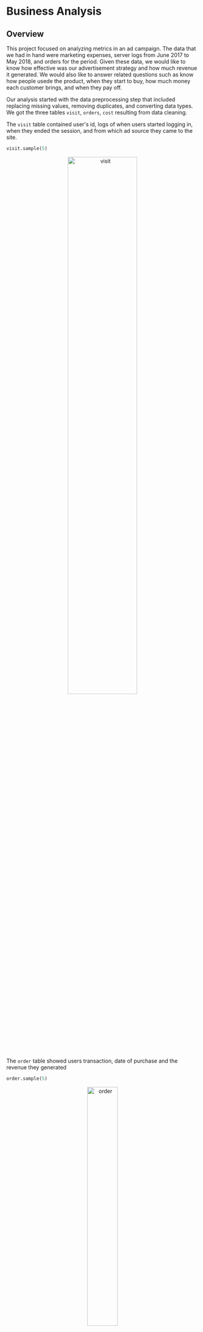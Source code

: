 # Business Analysis
## Overview
This project focused on analyzing metrics in an ad campaign. The data that we had in hand were marketing expenses, server logs from June 2017 to May 2018, and orders for the period. Given these data, we would like to know how effective was our advertisement strategy and how much revenue it generated. We would also like to answer related questions such as know how people usede the product, when they start to buy, how much money each
customer brings, and when they pay off.

Our analysis started with the data preprocessing step that included replacing missing values, removing duplicates, and converting data types.
We got the three tables `visit`, `orders`, `cost` resulting from data cleaning. 

The `visit` table contained user's id, logs of when users started logging in, when they ended the session, and from which ad source they came to the site.

```python
visit.sample(5)
```
<p align="center">
<img src="https://github.com/persadha/practicum100_portfolios/blob/main/Business%20Analysis/images/visit.png" alt="visit" width="60%"/>
</p>

The `order` table showed users transaction, date of purchase and the revenue they generated

```python
order.sample(5)
```
<p align="center">
<img src="https://github.com/persadha/practicum100_portfolios/blob/main/Business%20Analysis/images/order.png" alt="order" width="40%"/>
</p>

Lastly, the `cost` table showed the marketing expenses spent for each ad source,

```python
cost.sample(5)
```
<p align="center">
<img src="https://github.com/persadha/practicum100_portfolios/blob/main/Business%20Analysis/images/cost.png" alt="cost" width="40%"/>
</p>

***
#### Daily, Weekly, Monthly Average Users
The first question we would like to know was how many people visited per day, week, and month. By grouping the `visit` dataset by its unique users, we created a daily average users table,

```python
# Grouping the dataframe on week and calculating the number of unique users
dau = visits.groupby(['year', 'month', 'day']).agg({'uid':'nunique'}).reset_index()

```

<p align="center">
<img src="https://github.com/persadha/practicum100_portfolios/blob/main/Business%20Analysis/images/dau.png" alt="percent_growth" width="75%"/>
</p>


The table shows that visitors came in more frequently towards the end of the year, starting in October 2017 until the first quarter of the new year in March 2018. On Black Friday, 24 November 2017, the customer visit reached the highest peak with 3319 visitors. There was a moment on 31 March 2018 where the number suddenly dropped 
to only one visit.

In general, the total number of visitors per day was 908.0 visitors.

Using the same apprach, we could also find the average weekly user table,

```python
# Grouping the dataframe on week and calculating the number of unique users
wau = visits.groupby(['year', 'week']).agg({'uid':'nunique'}).reset_index()

```

<p align="center">
<img src="https://github.com/persadha/practicum100_portfolios/blob/main/Business%20Analysis/images/wau.png" alt="dau" width="60%"/>
</p>

On average, we expected 5716 visits every week. However, we saw the same occurrence at the 47th week in 2017, where the visit suddenly jumped out. The number of visits stayed high throughout the end of 2017. There was an increase in the 12th week of 2018, which coincides with school spring break until it dropped to not much more than 5740 visits per week.

Finally the monthly average user,

```python
# Grouping the dataframe on week and calculating the number of unique users
mau = visits.groupby(['year', 'month']).agg({'uid':'nunique'}).reset_index()
```

<p align="center">
<img src="https://github.com/persadha/practicum100_portfolios/blob/main/Business%20Analysis/images/mau.png" alt="mau" width="70%"/>
</p>

On average, we expected 23,228 visitors per month. The WAU graphs agreed with the weekly trend we discussed earlier. Toward the end of the year, the number of visitors increased. The graphs peaked in November 2017, where Black Friday takes place.
***
#### Sessions per Day
One user can visit the website more than once. With that in mind, we would like to know how many sessions per day from all users. 

```python
session = visits.groupby(['year', 'month', 'day']).agg({'uid':'count'}).reset_index()
```

<p align="center">
<img src="https://github.com/persadha/practicum100_portfolios/blob/main/Business%20Analysis/images/daily_sessions.png" alt="daily_sessions" width="70%"/>
</p>

The number of sessions per day is 987.4

Previously we found out that the number of unique daily users was 908 visitors. On the other hand, the average daily session was 987.4. We calculated the ratio of n_unique visitors and the daily session and saw how it behave throughout the year.

<p align="center">
<img src="https://github.com/persadha/practicum100_portfolios/blob/main/Business%20Analysis/images/daily_sessions_ratio.png" alt="daily_sessions_ratio" width="70%"/>
</p>

Generally, the ratio of sessions over the visit was 1.08. In other words, eight users visited the website two times in one hundred users. This was a pretty small amount, so we could confidently say that users only saw the site once on regular days. However, during high season the percentage could reach 1.22.

Looking at the heatmap above, we see that ad source #3, #4, and #5 brought the most visitors to the site. At the end of the year, source #4 made the highest visit with 13144 sessions. On the other hand, source #7 performed poorly by attracting not more than nine sessions in a month.

<p align="center">
<img src="https://github.com/persadha/practicum100_portfolios/blob/main/Business%20Analysis/images/sessions_per_source.png" alt="sessions_per_source" width="70%"/>
</p>

***

#### How Often Do Users Come Back (Retention Rate)

The retention rate is defined as the number of active users at different periods divided by the initial 
size of the same group. This metric is particulary useful if we offer a subscribtion based service. It can give
us hint of how loyal our customers are

<p align="center">
<img src="https://github.com/persadha/practicum100_portfolios/blob/main/Business%20Analysis/images/retention.png" alt="retention" width="70%"/>
</p>

The second-week retention for the first six weeks shows a relatively stable trend, despite the drop in Jul-17, with at least a 7.7% rate. At the beginning of the new year, the retention rate dropped around 2 percent lower to the level between 4.2-6.0%. The end of the festive season might cause this decrease where people returned to their normal daily activities.

The retention rate heatmap shows us that most cohorts increased their rate in the 2nd month. Additionally, although not valid for every cohort, generally, the retention rate rises steadily, especially for end-of-year cohorts where the number of retention improves.

#### When Do People Start Buying (Conversion Rate)

<p align="center">
<img src="https://github.com/persadha/practicum100_portfolios/blob/main/Business%20Analysis/images/user_conversion.png" alt="user_conversion" width="70%"/>
</p>


#### How Many Orders In A Given Period of Time?

```python
# Calculating number of purchase per customer
(print('The average order per customer is {:.2f}'
       .format(orders.groupby('uid').count()['buy_ts'].sum()/ 
               orders.groupby('uid').count()['buy_ts'].shape[0])))


```

<p align="center">
<img src="https://github.com/persadha/practicum100_portfolios/blob/main/Business%20Analysis/images/average_order.png" alt="average_order" width="70%"/>
</p>
The average order per customer is 1.38

The daily heatmap shows that daily orders are usually at around 1.08-1.10 rate. However, there are days that the rate increased to above 1.20 in August-17 and March-18.

<p align="center">
<img src="https://github.com/persadha/practicum100_portfolios/blob/main/Business%20Analysis/images/daily_order.png" alt="daily_order" width="70%"/>
</p>


The daily heatmap shows that daily orders are usually at around 1.08-1.10 rate. However, there are days that the rate increased to above 1.20 in August-17 and March-18.

<p align="center">
<img src="https://github.com/persadha/practicum100_portfolios/blob/main/Business%20Analysis/images/weekly_order.png" alt="weekly_order" width="70%"/>
</p>



The weekly heatmap shows the peak, 48.11 orders per customer at the 8th week of 2018. That occurred at Feb 19-25, 18.
<p align="center">
<img src="https://github.com/persadha/practicum100_portfolios/blob/main/Business%20Analysis/images/monthly_order.png" alt="monthly_order" width="70%"/>
</p>
***
#### Lifetime Value (LTV)

LTV is the total amount of money a customer brings to the company on average by making purchases. When calculating LTV, analysts usually consider the gross profit from a customer per period.


<p align="center">
<img src="https://github.com/persadha/practicum100_portfolios/blob/main/Business%20Analysis/images/LTV.png" alt="LTV" width="70%"/>
</p>


#### How much money was spent? Overall/per source/over time
This time we are looking at the `marketing` table

<p align="center">
<img src="https://github.com/persadha/practicum100_portfolios/blob/main/Business%20Analysis/images/monthly_costs.png" alt="monthly_costs" width="70%"/>
</p>

<p align="center">
<img src="https://github.com/persadha/practicum100_portfolios/blob/main/Business%20Analysis/images/source_costs.png" alt="source_source" width="70%"/>
</p>

#### How much did customer acquisition from each of the sources cost (Customer Acquisition Costs)?

CAC Source

<p align="center">
<img src="https://github.com/persadha/practicum100_portfolios/blob/main/Business%20Analysis/images/CAC_source.png" alt="CAC_source" width="70%"/>
</p>

CAC Cohort

<p align="center">
<img src="https://github.com/persadha/practicum100_portfolios/blob/main/Business%20Analysis/images/CAC_cohort.png" alt="CAC_cohort" width="70%"/>
</p>


#### How worthwhile where the investments? (ROMI)

To find the ROI, or rather, ROMI (Return On Marketing Investment), we merge two dataframes that have cac and ltv columns which are cac and source dataframes,

<p align="center">
<img src="https://github.com/persadha/practicum100_portfolios/blob/main/Business%20Analysis/images/ROMI_cohort.png" alt="ROMI_cohort" width="70%"/>
</p>

<p align="center">
<img src="https://github.com/persadha/practicum100_portfolios/blob/main/Business%20Analysis/images/ROMI_source.png" alt="ROMI_source" width="70%"/>
</p>


***

Conclusion
In this step, we found the following findings:

Regarding user's visit:
On average, there are 908 unique visits per day, 5716 per week, and 23228 per month.
On the other hand, we can expect 987 sessions per day.
There was a significant increase in a visit during the end-of-year holiday, particularly on Black Friday
Most customers came to the site through ad source #3, #4, #5, and most of them using the desktop-based web interface.
On average, users spends 10.7 minutes on the site
There was a sudden drop in session length and daily visit indicating a problem on our end, possibly a server problem
The cohorts formed at the end of the year, especially Dec-17, have the best user retention rate.
Regarding sales:
Among all visitors, only 16% converted into buying customers. Mor than half of them converted at 0 days, and the highest cohort that has 0d conversion was the Oct-17 cohort
In terms of as source, source #3 and #4 had the highest 0d conversion
The Jun-17 cohort consistently produces a high volume of orders even until its 9th month. Another cohort that potentially able to match them is the Mar-18 cohort.
Ad source #1 and #2 produced large orders when compares to other sources.
The cohort that has the highest LTV is the Jun-17 followed by Sep-17 cohort, while source #1 and source #2 also generated high LTV score with 320 and 360, respectively
Regarding marketing:
The overall marketing cost in a year is USD329131. Most of them are used by ad source #3.
By evaluating the LTVs and CACs, we found out that ad source #1 and #2 are the most profitable, with ROMI of USD339 and USD1818, respectively.
Step 4: General Conclusion
We have learned from the analyses done in the previous step that the most profiting ad source is source #1. The source generated the highest return of investment (ROMI), USD339.94, with the lowest Customer Acquisition Costs (CAC), USD0.09 per user, and produced large volume orders. Ad source #2 also has a similar performance as #1, although on a smaller scale. On the other hand, source #3 has not been performing very well. Source #3 generated USD3.2 per user CAC, with the LTV only USD22, far below source #1 and #2.

No cohorts that have ROMI greater than 1 which indicate we haven't generated enough revenue to cover the marketing costs. Only two cohorts, Jun-17 and Sep-17 have the highest ROMI 0.53 and 0.59 respectively.

Hence, we recommend that marketing experts focus on ad sources #1 and #2 to increase revenue. It would be advisable to reallocate the marketing budget from source #3 to allow source v #1 to attract more customers.

We would also like to suggest that the best time to launch the marketing campaign is from October to March, where user visits peaked.

Black Friday is a unique date. In many of our metrics, the value around and on this day increased almost three times. So it is worthwhile to give extra attention to attract more users on this day



